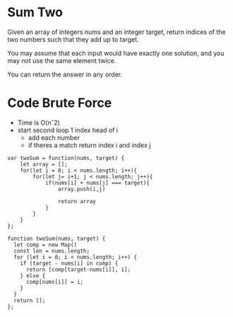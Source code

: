 # Sum Two
Given an array of integers nums and an integer target, return indices of the two numbers such that they add up to target.

You may assume that each input would have exactly one solution, and you may not use the same element twice.

You can return the answer in any order.

# Code Brute Force
- Time is O(nˆ2)
- start second loop 1 index head of i
    - add each number 
    - if theres a match return index i and index j
```
var twoSum = function(nums, target) {
    let array = [];
    for(let i = 0; i < nums.length; i++){
        for(let j= i+1; j < nums.length; j++){
            if(nums[i] + nums[j] === target){
                array.push(i,j)
                
                return array
            } 
        } 
    }
};
```
```
function twoSum(nums, target) {
  let comp = new Map()
  const len = nums.length;
  for (let i = 0; i < nums.length; i++) {
    if (target - nums[i] in comp) {
      return [comp[target-nums[i]], i];
    } else {
      comp[nums[i]] = i;
    }
  }
  return [];
};
```